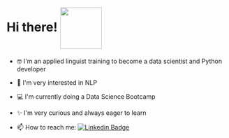 # Hi there! <img src="https://media.giphy.com/media/mTs11L9uuyGiI/giphy.gif" width=95 align=center>

- 🤓 I'm an applied linguist training to become a data scientist and Python developer
- 💬 I'm very interested in NLP
- 💻 I'm currently doing a Data Science Bootcamp
- ✨ I'm very curious and always eager to learn


- 📫 How to reach me:
[![Linkedin Badge](https://img.shields.io/badge/-RossanaModolin-blue?style=flat-square&logo=Linkedin&logoColor=white&link=https://www.linkedin.com/in/rossanamodolin/)](https://www.linkedin.com/in/rossanamodolin/)



<!--
**rossmodolin/rossmodolin** is a ✨ _special_ ✨ repository because its `README.md` (this file) appears on your GitHub profile.

Here are some ideas to get you started:

- 🔭 I’m currently working on ...
- 🌱 I’m currently learning ...
- 👯 I’m looking to collaborate on ...
- 🤔 I’m looking for help with ...
- 💬 Ask me about ...
- 📫 How to reach me: ...
- 😄 Pronouns: ...
- ⚡ Fun fact: ...
-->
